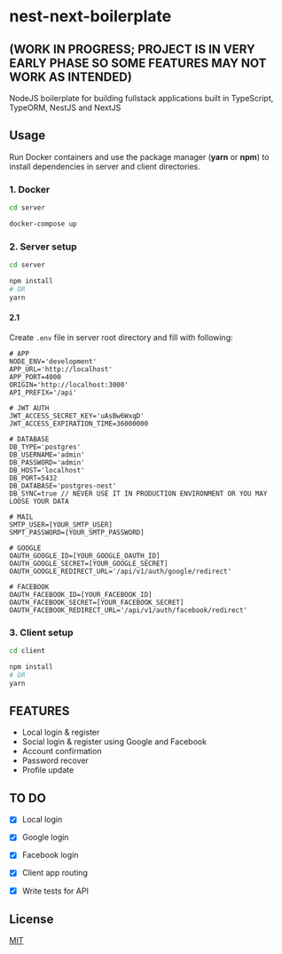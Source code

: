 # nest-next-boilerplate 
## (WORK IN PROGRESS; PROJECT IS IN VERY EARLY PHASE SO SOME FEATURES MAY NOT WORK AS INTENDED)

NodeJS boilerplate for building fullstack applications built in TypeScript, TypeORM, NestJS and NextJS

## Usage

Run Docker containers and use the package manager (**yarn** or **npm**) to install dependencies in server and client directories.

### 1. Docker
```bash
cd server 
```
```bash
docker-compose up 
```

### 2. Server setup
```bash
cd server 
```
```bash
npm install 
# OR 
yarn
```

####  2.1
Create ``.env`` file in server root directory and fill with following:

```code
# APP
NODE_ENV='development'
APP_URL='http://localhost'
APP_PORT=4000
ORIGIN='http://localhost:3000'
API_PREFIX='/api'

# JWT AUTH
JWT_ACCESS_SECRET_KEY='uAsBw6WxqD'
JWT_ACCESS_EXPIRATION_TIME=36000000

# DATABASE
DB_TYPE='postgres'
DB_USERNAME='admin'
DB_PASSWORD='admin'
DB_HOST='localhost'
DB_PORT=5432
DB_DATABASE='postgres-nest'
DB_SYNC=true // NEVER USE IT IN PRODUCTION ENVIRONMENT OR YOU MAY LOOSE YOUR DATA

# MAIL
SMTP_USER=[YOUR_SMTP_USER]
SMPT_PASSWORD=[YOUR_SMTP_PASSWORD]

# GOOGLE
OAUTH_GOOGLE_ID=[YOUR_GOOGLE_OAUTH_ID]
OAUTH_GOOGLE_SECRET=[YOUR_GOOGLE_SECRET]
OAUTH_GOOGLE_REDIRECT_URL='/api/v1/auth/google/redirect'

# FACEBOOK
OAUTH_FACEBOOK_ID=[YOUR_FACEBOOK_ID]
OAUTH_FACEBOOK_SECRET=[YOUR_FACEBOOK_SECRET]
OAUTH_FACEBOOK_REDIRECT_URL='/api/v1/auth/facebook/redirect'
``` 

### 3. Client setup
```bash
cd client 
```
```bash
npm install 
# OR 
yarn
```

## FEATURES
- Local login & register
- Social login & register using Google and Facebook
- Account confirmation
- Password recover
- Profile update

## TO DO
- [x] Local login
- [x] Google login
- [x] Facebook login
- [x] Client app routing
- [x] Write tests for API


## License
[MIT](https://choosealicense.com/licenses/mit/)
